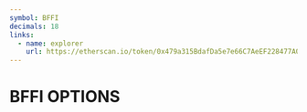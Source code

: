 ```yaml
---
symbol: BFFI
decimals: 18
links:
  - name: explorer
    url: https://etherscan.io/token/0x479a315BdafDa5e7e66C7AeEF228477A0535A2Ef
---
```


# BFFI OPTIONS
